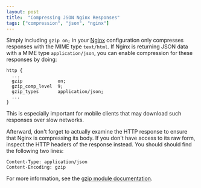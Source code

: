 ```yaml
---
layout: post
title:  "Compressing JSON Nginx Responses"
tags: ["compression", "json", "nginx"]
---
```


Simply including `gzip on;` in your [Nginx](http://nginx.org/) configuration only compresses responses with the MIME type `text/html`. If Nginx is returning JSON data with a MIME type `application/json`, you can enable compression for these responses by doing:

```text
http {
  ...
  gzip             on;
  gzip_comp_level  9;
  gzip_types       application/json;
  ...
}
```

This is especially important for mobile clients that may download such responses over slow networks.

Afterward, don't forget to actually examine the HTTP response to ensure that Nginx is compressing its body. If you don't have access to its raw form, inspect the HTTP headers of the response instead. You should should find the following two lines:

```text
Content-Type: application/json
Content-Encoding: gzip
```

For more information, see the [gzip module documentation](http://nginx.org/en/docs/http/ngx_http_gzip_module.html).


